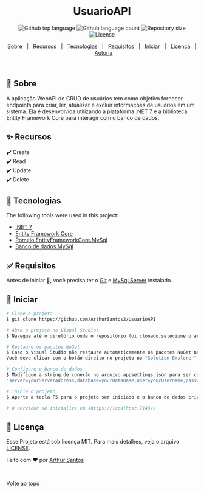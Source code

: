 <h1 align="center">UsuarioAPI</h1>

<p align="center">
  <img alt="Github top language" src="https://img.shields.io/github/languages/top/ArthurSantos2/UsuarioAPI?color=56BEB8">

  <img alt="Github language count" src="https://img.shields.io/github/languages/count/ArthurSantos2/UsuarioAPI?color=56BEB8">

  <img alt="Repository size" src="https://img.shields.io/github/repo-size/ArthurSantos2/UsuarioAPI?color=56BEB8">

  <img alt="License" src="https://img.shields.io/github/license/ArthurSantos2/UsuarioAPI?color=56BEB8">

  <!-- <img alt="Github issues" src="https://img.shields.io/github/issues/{{YOUR_GITHUB_USERNAME}}/usuarioapi?color=56BEB8" /> -->

  <!-- <img alt="Github forks" src="https://img.shields.io/github/forks/{{YOUR_GITHUB_USERNAME}}/usuarioapi?color=56BEB8" /> -->

  <!-- <img alt="Github stars" src="https://img.shields.io/github/stars/{{YOUR_GITHUB_USERNAME}}/usuarioapi?color=56BEB8" /> -->
</p>

<!-- Status -->

<!-- <h4 align="center"> 
	🚧  UsuarioAPI 🚀 Under construction...  🚧
</h4> 

<hr> -->

<p align="center">
  <a href="#dart-about">Sobre</a> &#xa0; | &#xa0; 
  <a href="#sparkles-features">Recursos</a> &#xa0; | &#xa0;
  <a href="#rocket-technologies">Tecnologias</a> &#xa0; | &#xa0;
  <a href="#white_check_mark-requirements">Requisitos</a> &#xa0; | &#xa0;
  <a href="#checkered_flag-starting">Iniciar</a> &#xa0; | &#xa0;
  <a href="#memo-license">Licença</a> &#xa0; | &#xa0;
  <a href="https://github.com/ArthurSantos2" target="_blank">Autoria</a>
</p>

<br>

## :dart: Sobre ##

A aplicação WebAPI de CRUD de usuários tem como objetivo fornecer endpoints para criar, ler, atualizar e excluir informações de usuários em um sistema. Ela é desenvolvida utilizando a plataforma .NET 7 e a biblioteca Entity Framework Core para interagir com o banco de dados.

## :sparkles: Recursos ##

:heavy_check_mark: Create\
:heavy_check_mark: Read \
:heavy_check_mark: Update\
:heavy_check_mark: Delete

## :rocket: Tecnologias ##

The following tools were used in this project:

- [.NET 7](https://expo.io/)
- [Entity Framework Core](https://nodejs.org/en/)
- [Pomelo.EntityFrameworkCore.MySql](https://nodejs.org/en/)
- [Banco de dados MySql](https://pt-br.reactjs.org/)


## :white_check_mark: Requisitos ##

Antes de iniciar :checkered_flag:, você precisa ter o [Git](https://git-scm.com) e [MySql Server](https://dev.mysql.com/downloads/mysql/) instalado.

## :checkered_flag: Iniciar ##

```bash
# Clone o projeto
$ git clone https://github.com/ArthurSantos2/UsuarioAPI

# Abra o projeto no Visual Studio:
$ Navegue até o diretório onde o repositório foi clonado,selecione o arquivo do projeto e o abra.

# Restaure os pacotes NuGet
$ Caso o Visual Studio não restaure automaticamente os pacotes NuGet necessários. 
Você deve clicar com o botão direito no projeto no "Solution Explorer" (Explorador de Soluções) e selecionar "Restore NuGet Packages" (Restaurar Pacotes NuGet).

# Configure o banco de dados
$ Modifique a string de conexão no arquivo appsettings.json para ser compatível com sua instância do servidor de banco de dados.
"server=yourServerAddress;database=yourDataBase;user=yourUsername;password=yourPassword;"

# Inicie o projeto
$ Aperte a tecla F5 para o projeto ser iniciado e o banco de dados criado.

# O servidor se inicializa em <https://localhost:7143/>
```

## :memo: Licença ##

Esse Projeto está sob licença MIT. Para mais detalhes, veja o arquivo [LICENSE](LICENSE.md).


Feito com :heart: por <a href="https://github.com/ArthurSantos2" target="_blank">Arthur Santos</a>

&#xa0;

<a href="#top">Volte ao topo</a>
